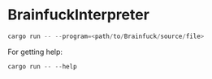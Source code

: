 # BrainfuckInterpreter
```rust
cargo run -- --program=<path/to/Brainfuck/source/file>
```

For getting help:
```rust
cargo run -- --help
```